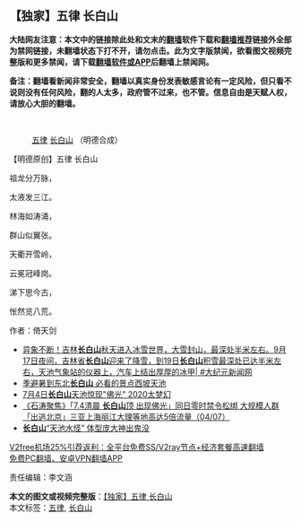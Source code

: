  <h2>【独家】五律 长白山</h2> <p class="notice"><b>大陆网友注意：本文中的链接除此处和文末的<a href="https://github.com/bannedbook/fanqiang" >翻墙</a>软件下载和<a href="https://github.com/killgcd/justmysocks/blob/master/README.md">翻墙推荐</a>链接外全部为禁网链接，未翻墙状态下打不开，请勿点击。此为文字版禁闻，欲看图文视频完整版和更多禁闻，请下载<a href="https://github.com/bannedbook/fanqiang">翻墙软件或APP</a>后翻墙上禁闻网。</p><p>备注：翻墙看新闻非常安全，翻墙以真实身份发表敏感言论有一定风险，但只看不说则没有任何风险，翻的人太多，政府管不过来，也不管。信息自由是天赋人权，请放心大胆的翻墙。</b></p>  <div class="entry"> <br /> <figure><figcaption class="wp-caption-text"><a href="https://www.bannedbook.org/bnews/tag/%E4%BA%94%E5%BE%8B/" class="st_tag internal_tag" rel="tag" title="标签 五律 下的日志">五律</a>  <a href="https://www.bannedbook.org/bnews/tag/%E9%95%BF%E7%99%BD%E5%B1%B1/" class="st_tag internal_tag" rel="tag" title="标签 长白山 下的日志">长白山</a>  （明德合成）</figcaption></figure> <p>【明德原创】五律 长白山 </p> <p>祖龙分万脉，</p> <p> 太液发三江。</p> <p> 林海如涛涌， </p> <p>群山似翼张。 </p>  <p>天衢开雪岭， </p> <p>云冕冠峰岗。</p> <p> 涕下思今古，</p> <p> 怅然览八荒。</p> <p>作者：倚天剑</p>  <ul class='op-related-articles' title='相关阅读'> <li><a href='https://www.bannedbook.org/bnews/bannedvideo/20200920/1399725.html' target='_blank'>异象不断！吉林<b>长白山</b>秋天进入冰雪世界，大雪封山，最深处半米左右。9月17日夜间，吉林省<b>长白山</b>迎来了降雪，到19日<b>长白山</b>积雪最深处已达半米左右，天池气象站的仪器上，汽车上结出厚厚的冰甲| #大纪元新闻网</a></li> <li><a href='https://www.bannedbook.org/bnews/funmedia/20200807/1376098.html' target='_blank'>季避暑到东北<b>长白山</b> 必看的景点西坡天池</a></li> <li><a href='https://www.bannedbook.org/bnews/comments/20200705/1355785.html' target='_blank'>7月4日<b>长白山</b>天池惊现&quot;佛光&quot; 2020太梦幻</a></li> <li><a href='https://www.bannedbook.org/bnews/bannedvideo/20200705/1355736.html' target='_blank'>《石涛聚焦》「7.4清晨 <b>长白山</b>顶 出现佛光」同日零时禁令松绑 大规模人群「出逃北京」三亚上海丽江大理等地高达5倍流量（04/07）</a></li> <li><a href='https://www.bannedbook.org/bnews/funmedia/20200703/1354862.html' target='_blank'><b>长白山</b>“天池水怪” 体型庞大神出鬼没</a></li> </ul> <p class="texttj"> <a href="https://github.com/bannedbook/fanqiang/wiki/V2ray%E6%9C%BA%E5%9C%BA" target="_blank">V2free机场25%引荐返利：全平台免费SS/V2ray节点+经济套餐高速翻墙</a><br/> <a href="https://github.com/bannedbook/fanqiang/wiki/%E7%A6%81%E9%97%BB%E7%BD%91%E5%AE%89%E5%8D%93%E7%BF%BB%E5%A2%99%E6%96%B0%E9%97%BBAPP" target="_blank">免费PC翻墙、安卓VPN翻墙APP</a></p><p>责任编辑：李文涵</p><a name='sharetosocial'></a>       <div><b>本文的图文或视频完整版</b>：<a href='https://www.bannedbook.org/bnews/comments/20201222/1452821.html'>【独家】五律 长白山</a></div>  </div><!--END ENTRY--> <div class="postfooter"> <div>本文标签：<a href="https://www.bannedbook.org/bnews/tag/%E4%BA%94%E5%BE%8B/" rel="tag">五律</a>, <a href="https://www.bannedbook.org/bnews/tag/%E9%95%BF%E7%99%BD%E5%B1%B1/" rel="tag">长白山</a></div>  </div><!--END POSTFOOTER--> 